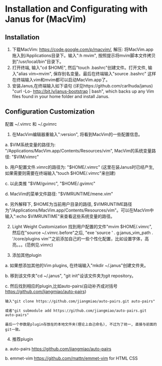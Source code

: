 Installation and Configurating with Janus for (MacVim)
========

Installation
--------------------
1. 下载MacVim: https://code.google.com/p/macvim/, 解压: 将MacVim.app拖入到/Applications目录下。输入":h mvim", 按照提示将mvim脚本文件拷贝到"/usr/local/bin"目录下。
2. 打开终端, 输入"cd $HOME", 然后"touch .bashrc"创建文件。打开文件, 输入"alias vim=mvim", 保存别名变量。最后在终端输入"source .bashrc" 这样在终端输入vim和mvim都可以启动MacVim.app了。
3. 安装Janus,在终端输入如下语句 (详见https://github.com/carlhuda/janus)
  "curl -Lo- http://bit.ly/janus-bootstrap | bash", which backs up any Vim files found in your home folder and install Janus.

Configuration Customization
--------------------
配置 ~/.vimrc 和 ~/.gvimrc

1. 在MacVim编辑器重输入":version", 将看到MacVim的一些配置信息。

  a. $VIM系统变量的路径为: "/Applications/MacVim.app/Contents/Resources/vim", MacVim的系统变量路径: "$VIM/vimrc"

  b. 用户配置文件.vimrc的路径为: "$HOME/.vimrc" (这里在装Janus时已经产生, 如果需要则需要在终端输入"touch $HOME/.vimrc"来创建)
  
  c. 以此类推 "$VIM/gvimrc", "$HOME/.gvimrc"
  
  d. MacVim的菜单文件路径: "$VIMRUNTIME/mene.vim"
  
  e. 另外解释下, $HOME为当前用户目录的路径, $VIMRUNTIME路径为"/Applications/MacVim.app/Contents/Resources/vim"。可以在MacVim中输入":echo $VIMRUNTIME"来查看这些系统变量的路径。

2. Light Weight Customization
  找到用户配置的文件"mvim $HOME/.vimrc", 然后在"source ~/.vimrc.before"之后, "exe 'source ' . g:janus_vim_path . '/core/plugins vim'"之前添加自己的一些个性化配置，比如设置字体，高亮。。。(范例见.vimrc)

3. 添加其他plugin

  a. 如果想添加其他的Vim plugins, 在终端输入"mkdir ~/.janus"创建文件夹。
  
  b. 移到该文件夹"cd ~/.janus", "git init"设该文件夹为git repository。
  
  c. 然后找到相应的plugin,比如auto-pairs(自动补齐成对括号 https://github.com/jiangmiao/auto-pairs)
  
    输入"git clone https://github.com/jiangmiao/auto-pairs.git auto-pairs"
    
    或者"git submodule add https://github.com/jiangmiao/auto-pairs.git auto-pairs"
    
    最后一个参数是plugin存放在的本地文件夹(理论上自己命名), 不过为了统一, 直接与前面的git一致。

4. 推荐plugin

  a. auto-pairs https://github.com/jiangmiao/auto-pairs
  
  b. emmet-vim https://github.com/mattn/emmet-vim for HTML CSS

